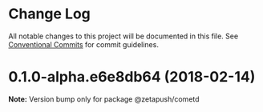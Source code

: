# Change Log

All notable changes to this project will be documented in this file.
See [Conventional Commits](https://conventionalcommits.org) for commit guidelines.

<a name="0.1.0-alpha.e6e8db64"></a>
# 0.1.0-alpha.e6e8db64 (2018-02-14)




**Note:** Version bump only for package @zetapush/cometd
